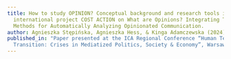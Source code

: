 ```yaml
---
title: How to study OPINION? Conceptual background and research tools in the
  international project COST ACTION on What are Opinions? Integrating Theory and
  Methods for Automatically Analyzing Opinionated Communication.
author: Agnieszka Stępińska, Agnieszka Hess, & Kinga Adamczewska (2024)
published_in: "Paper presented at the ICA Regional Conference “Human Tech
  Transition: Crises in Mediatized Politics, Society & Economy”, Warsaw."
---
```

